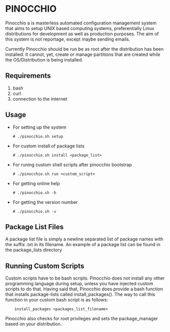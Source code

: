 PINOCCHIO
=========

Pinocchio a is masterless automated configuration management system that aims to setup UNIX based computing systems, preferentially Linux distributions for development as well as production purposes. The aim of this system is not reportage, except maybe sending emails.

Currently Pinocchio should be run be as root after the distribution has been installed. It cannot, yet, create or manage partitions that are created while the OS/Distribution is being installed.

Requirements
------------
1. bash
2. curl
3. connection to the internet

Usage
-----
* For setting up the system
  ``` shell
  # ./pinocchio.sh setup
  ```
* For custom install of package lists
  ``` shell
  # ./pinocchio.sh install <package_list>
  ```
* For runing custom shell scripts after pinocchio bootstrap
  ``` shell
  # ./pinocchio.sh run <custom_script>
  ```
* For getting online help
  ``` shell
  # ./pinocchio.sh -h 
  ```
* For getting the version number
  ``` shell
  # ./pinocchio.sh -v
  ```

Package List Files
------------------
A package list file is simply a newline separated list of package names with the suffix .txt in its filename.
An example of a package list can be found in the package_lists directory

Running Custom Scripts
----------------------
Custom scripts have to be bash scripts. Pinocchio does not install any other programming language during setup, unless you have injected custom scripts to do that. Having said that, Pinocchio does provide a bash function that installs package-lists called install_packages(). The way to call this function in your custom bash script is as follows:

``` shell
    install_packages <packages_list_filename>
```
Pinocchio also checks for root privileges and sets the package_manager based on your distribution.

